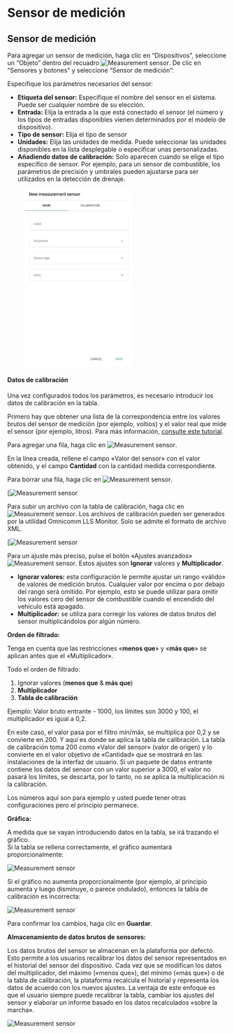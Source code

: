# Sensor de medición

## Sensor de medición

Para agregar un sensor de medición, haga clic en “Dispositivos”, seleccione un “Objeto” dentro del recuadro ![Measurement sensor](https://www.navixy.com/wp-content/uploads/2021/10/add.png). De clic en “Sensores y botones” y seleccione “Sensor de medición”:

Especifique los parámetros necesarios del sensor:

* **Etiqueta del sensor:** Especifique el nombre del sensor en el sistema. Puede ser cualquier nombre de su elección.
* **Entrada:** Elija la entrada a la que está conectado el sensor (el número y los tipos de entradas disponibles vienen determinados por el modelo de dispositivo).
* **Tipo de sensor:** Elija el tipo de sensor
* **Unidades:** Elija las unidades de medida. Puede seleccionar las unidades disponibles en la lista desplegable o especificar unas personalizadas.
* **Añadiendo datos de calibración:** Solo aparecen cuando se elige el tipo específico de sensor. Por ejemplo, para un sensor de combustible, los parámetros de precisión y umbrales pueden ajustarse para ser utilizados en la detección de drenaje.

<figure><img src="../../../../../.gitbook/assets/image (1).png" alt="" width="246"><figcaption></figcaption></figure>

#### Datos de calibración

Una vez configurados todos los parámetros, es necesario introducir los datos de calibración en la tabla.

Primero hay que obtener una lista de la correspondencia entre los valores brutos del sensor de medición (por ejemplo, voltios) y el valor real que mide el sensor (por ejemplo, litros). Para más información, [consulte este tutorial](https://docs.navixy.com/eco-fleet/fuel-level-sensors).

Para agregar una fila, haga clic en ![Measurement sensor](https://www.navixy.com/wp-content/uploads/2021/10/add.png).

En la línea creada, rellene el campo «Valor del sensor» con el valor obtenido, y el campo **Cantidad** con la cantidad medida correspondiente.

Para borrar una fila, haga clic en ![Measurement sensor](https://www.navixy.com/wp-content/uploads/2021/10/del.png).

\[![Measurement sensor](https://www.navixy.com/wp-content/uploads/2021/10/measurement_sensor_calibration_table_en.png)

Para subir un archivo con la tabla de calibración, haga clic en ![Measurement sensor](https://www.navixy.com/wp-content/uploads/2021/10/upload.png). Los archivos de calibración pueden ser generados por la utilidad Omnicomm LLS Monitor. Solo se admite el formato de archivo XML.

\[![Measurement sensor](https://www.navixy.com/wp-content/uploads/2021/10/upload_calibration_table_en.png)

Para un ajuste más preciso, pulse el botón «Ajustes avanzados» ![Measurement sensor](https://www.navixy.com/wp-content/uploads/2021/10/advanced_settings.png). Estos ajustes son **Ignorar** valores y **Multiplicador**.

* **Ignorar valores:** esta configuración le permite ajustar un rango «válido» de valores de medición brutos. Cualquier valor por encima o por debajo del rango será omitido. Por ejemplo, esto se puede utilizar para omitir los valores cero del sensor de combustible cuando el encendido del vehículo está apagado.
* **Multiplicador:** se utiliza para corregir los valores de datos brutos del sensor multiplicándolos por algún número.

**Orden de filtrado:**

Tenga en cuenta que las restricciones «**menos que**» y «**más que**» se aplican antes que el «Multiplicador».

Todo el orden de filtrado:

1. Ignorar valores (**menos que** & **más que**)
2. **Multiplicador**
3. **Tabla de calibración**

Ejemplo: Valor bruto entrante - 1000, los límites son 3000 y 100, el multiplicador es igual a 0,2.

En este caso, el valor pasa por el filtro mín/máx, se multiplica por 0,2 y se convierte en 200. Y aquí es donde se aplica la tabla de calibración. La tabla de calibración toma 200 como «Valor del sensor» (valor de origen) y lo convierte en el valor objetivo de «Cantidad» que se mostrará en las instalaciones de la interfaz de usuario. Si un paquete de datos entrante contiene los datos del sensor con un valor superior a 3000, el valor no pasará los límites, se descarta, por lo tanto, no se aplica la multiplicación ni la calibración.

Los números aquí son para ejemplo y usted puede tener otras configuraciones pero el principio permanece.

**Gráfica:**

A medida que se vayan introduciendo datos en la tabla, se irá trazando el gráfico.\
Si la tabla se rellena correctamente, el gráfico aumentará proporcionalmente:

![Measurement sensor](https://www.navixy.com/wp-content/uploads/2021/10/measurement_sensor_calibration_graph_en.png)

Si el gráfico no aumenta proporcionalmente (por ejemplo, al principio aumenta y luego disminuye, o parece ondulado), entonces la tabla de calibración es incorrecta:

![Measurement sensor](https://www.navixy.com/wp-content/uploads/2021/10/measurement_sensor_calibration_graph_wrong_en.png)

Para confirmar los cambios, haga clic en **Guardar**.

**Almacenamiento de datos brutos de sensores:**

Los datos brutos del sensor se almacenan en la plataforma por defecto. Esto permite a los usuarios recalibrar los datos del sensor representados en el historial del sensor del dispositivo. Cada vez que se modifican los datos del multiplicador, del máximo («menos que»), del mínimo («más que») o de la tabla de calibración, la plataforma recalcula el historial y representa los datos de acuerdo con los nuevos ajustes. La ventaja de este enfoque es que el usuario siempre puede recalibrar la tabla, cambiar los ajustes del sensor y elaborar un informe basado en los datos recalculados «sobre la marcha».

![Measurement sensor](https://www.navixy.com/wp-content/uploads/2021/10/measurement_sensor_advanced_en.png)
